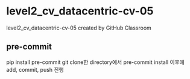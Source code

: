 # level2_cv_datacentric-cv-05
level2_cv_datacentric-cv-05 created by GitHub Classroom

## pre-commit
pip install pre-commit
git clone한 directory에서 
pre-commit install
이후에 add, commit, push 진행

